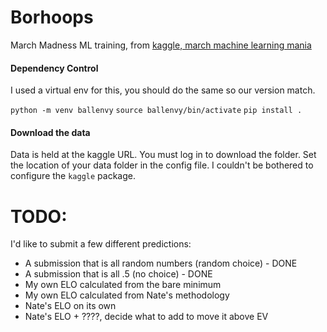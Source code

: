 # Borhoops
March Madness ML training, from [kaggle, march machine learning mania](https://www.kaggle.com/competitions/march-machine-learning-mania-2025)


#### Dependency Control
I used a virtual env for this, you should do the same so our version match.

`python -m venv ballenvy`
`source ballenvy/bin/activate`
`pip install .`

#### Download the data
Data is held at the kaggle URL. You must log in to download the folder. Set the location of your data folder in the config file. I couldn't be bothered to configure the `kaggle` package.

# TODO:
I'd like to submit a few different predictions:
- A submission that is all random numbers (random choice) - DONE
- A submission that is all .5 (no choice) - DONE
- My own ELO calculated from the bare minimum
- My own ELO calculated from Nate's methodology
- Nate's ELO on its own
- Nate's ELO + ????, decide what to add to move it above EV
